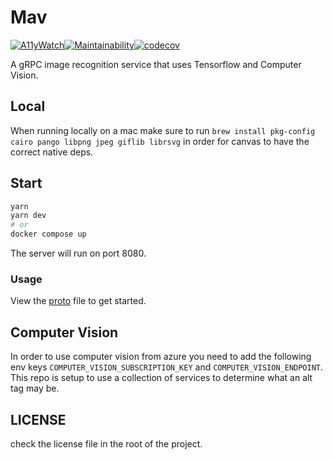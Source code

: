 # Mav

[![A11yWatch](https://circleci.com/gh/A11yWatch/mav.svg?style=svg)](https://circleci.com/gh/A11yWatch/mav)[![Maintainability](https://api.codeclimate.com/v1/badges/72068a1ff5c0f5248432/maintainability)](https://codeclimate.com/github/A11yWatch/mav/maintainability)[![codecov](https://codecov.io/gh/A11yWatch/mav/branch/master/graph/badge.svg?token=MBV2LGQO3J)](https://codecov.io/gh/A11yWatch/mav)

A gRPC image recognition service that uses Tensorflow and Computer Vision.

## Local

When running locally on a mac make sure to run `brew install pkg-config cairo pango libpng jpeg giflib librsvg` in order for canvas to have the correct native deps.

## Start

```sh
yarn
yarn dev
# or
docker compose up
```

The server will run on port 8080.

### Usage

View the [proto](./src/proto/mav.proto) file to get started.

## Computer Vision

In order to use computer vision from azure you need to add the following env keys `COMPUTER_VISION_SUBSCRIPTION_KEY` and `COMPUTER_VISION_ENDPOINT`.
This repo is setup to use a collection of services to determine what an alt tag may be.

## LICENSE

check the license file in the root of the project.
